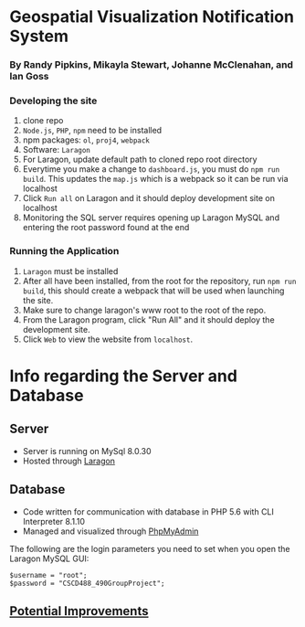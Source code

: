 # Geospatial Visualization Notification System
### By Randy Pipkins, Mikayla Stewart, Johanne McClenahan, and Ian Goss

### Developing the site
1. clone repo
2. `Node.js`, `PHP`, `npm` need to be installed
3. npm packages: `ol`, `proj4`, `webpack`
4. Software: `Laragon`
5. For Laragon, update default path to cloned repo root directory
6. Everytime you make a change to `dashboard.js`, you must do `npm run build`. This updates the `map.js` which is a webpack so it can be run via localhost
7. Click `Run all` on Laragon and it should deploy development site on localhost
8. Monitoring the SQL server requires opening up Laragon MySQL and entering the root password found at the end

### Running the Application
1. `Laragon` must be installed
2. After all have been installed, from the root for the repository, run `npm run build`, this should create a webpack that will be used when launching the site.
3. Make sure to change laragon's www root to the root of the repo.
4. From the Laragon program, click "Run All" and it should deploy the development site.
5.  Click `Web` to view the website from `localhost`.

# Info regarding the Server and Database

## Server
- Server is running on MySql 8.0.30
- Hosted through [Laragon](https://laragon.org/index.html)

## Database
- Code written for communication with database in PHP 5.6 with CLI Interpreter 8.1.10
- Managed and visualized through [PhpMyAdmin](https://www.phpmyadmin.net/)

The following are the login parameters you need to set when you open the Laragon MySQL GUI:

```
$username = "root";
$password = "CSCD488_490GroupProject";
```

## [Potential Improvements](https://docs.google.com/document/d/1l9tspndiGUt_pofIWAVSMquhdhagv7UsUj_Y2uNl_UA/edit?usp=sharing)

